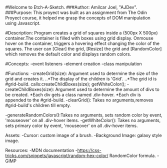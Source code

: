 #Welcome to Etch-A-Sketch.
###Author: Amilcar Joel, "AJDev".
###Purpose: This proyect was built as an assignment from The Odin Proyect course, it helped me grasp 
the concepts of DOM manipulation using Javascript.

#Description: 
Program creates a grid of squares inside a (500px X 500px) container.The container is filled 
with boxes using grid display. Onmouse hover on the container, triggers a 
hovering effect changing the color of the squares. The user can [Clear] the grid, 
[Resize] the grid and [RandomColor] which removes the default
color and displays random colors.

#Concepts:
-event listeners
-element creation
-class manipulation


#Functions:
-createGrid(size): Argument used to determine the size of the grid and creates it.
       ..*The display of the children is 'Grid'.
       ..*The grid id is #grid-build.
            calls:createChildBoxes(size);
                    getWhiteColor();
-createChildBoxes(size): Argument used to determine the amount of divs to be created.
                    *Each div gets a class named .div-hover.
                    *Each div is appended to the #grid-build.
-clearGrid(): Takes no arguments,removes #grid-build's children till empty.

-generateRandomColors():Takes no arguments, sets random color by event, 'mouseover' on all 
                        .div-hover items.
-getWhiteColor(): Takes no arguments, sets primary color by event, 'mouseover' on all 
                .div-hover items.


Assets:
-Cursor: custom image of a brush.
-Background Image: galaxy style image.

Resources:
-MDN documentation
-https://css-tricks.com/snippets/javascript/random-hex-color/ RandomColor formula.
-GIMP



